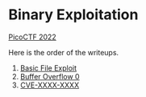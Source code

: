 # Binary Exploitation

[PicoCTF 2022](..)

Here is the order of the writeups.  

1. [Basic File Exploit](basic-file-exploit/basic-file-exploit.html)  
2. [Buffer Overflow 0](buffer-overflow-0/buffer-overflow-0.html)
3. [CVE-XXXX-XXXX](CVE-XXXX-XXXX/CVE-XXXX-XXXX.html)
